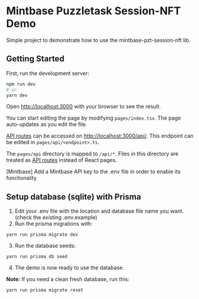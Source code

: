 # Mintbase Puzzletask Session-NFT Demo

Simple project to demonstrate how to use the mintbase-pzt-session-nft lib.

## Getting Started

First, run the development server:

```bash
npm run dev
# or
yarn dev
```

Open [http://localhost:3000](http://localhost:3000) with your browser to see the result.

You can start editing the page by modifying `pages/index.tsx`. The page auto-updates as you edit the file.

[API routes](https://nextjs.org/docs/api-routes/introduction) can be accessed on [http://localhost:3000/api/<endpoint>](http://localhost:3000/api/<endpoint>). This endpoint can be edited in `pages/api/<endpoint>.ts`.

The `pages/api` directory is mapped to `/api/*`. Files in this directory are treated as [API routes](https://nextjs.org/docs/api-routes/introduction) instead of React pages.

[Mintbase]
Add a Mintbase API key to the .env file in order to enable its functionality

## Setup database (sqlite) with Prisma

1. Edit your .env file with the location and database file name you want. (check the existing .env.example)
2. Run the prisma migrations with:

```
yarn run prisma migrate dev
```

3. Run the database seeds:

```
yarn run prisma db seed
```

4. The demo is now ready to use the database.

**Note:** If you need a clean fresh database, run this:

```
yarn run prisma migrate reset
```
